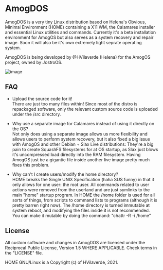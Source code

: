 # AmogDOS  
AmogDOS is a very tiny Linux distribution based on Helena's Obvious, Minimal Environment (HOME) containing a X11 WM, the Calamares installer and essential Linux utilities and commands. Currently it's a beta installation environment for AmogOS but also serves as a system recovery and repair image. Soon it will also be it's own extremely light seprate operating system.
  
AmogDOS is being developed by @HVilaverde (Helena) for the AmogOS project, owned by JostroOS.

![image](https://user-images.githubusercontent.com/44128563/135931496-164223e3-b0f1-477d-83de-ff090fd40b95.png)

## FAQ  

- Upload the source code for it!  
There are just too many files within! Since most of the distro is repackaged software, only the relevant custom source code is uploaded under the /src directory.

- Why use a separate image for Calamares instead of using it directly on the OS?  
Not only does using a separate image allows us more flexibility and allows users to perform system recovery, but it also fixed a big issue with AmogOS and other Debian + Slax Live distributions: They're a big pain to create SquashFS filesystems for at OS startup, as Slax just blows it's uncompressed load directly into the RAM filesystem. Having AmogOS just be a gigantic file inside another live image pretty much fixes this problem.

- Why can't I create users/modify the home directory?  
HOME breaks the Single UNIX Specification (haha SUS funny) in that it only allows for one user: the root user. All commands related to user actions were removed from the userland and are just symlinks to the main "home" startup program. In HOME the /home folder is used for all sorts of things, from scripts to command lists to programs (although it is pretty barren right now). The /home directory is turned immutable at system reboot, and modifying the files inside it is not recommended. You can make it mutable by doing the command: "chattr -R -i /home"

## License  
  
All custom software and changes in AmogDOS are licensed under the Reciprocal Public License, Version 1.5 WHERE APPLICABLE. Check terms in the "LICENSE" file.  
  
HOME GNU/Linux is a Copyright (c) of HVilaverde, 2021.  

